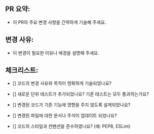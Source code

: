## PR 요약:

- 이 PR의 주요 변경 사항을 간략하게 기술해 주세요.

## 변경 사유:

- 이 변경이 필요한 이유나 배경을 설명해 주세요.

## 체크리스트:

- [] 코드의 변경 사유와 목적이 명확하게 기술되었나요?

- [] 새로운 단위 테스트가 추가되었나요? 기존 테스트는 모두 통과하는가요?

- [] 변경된 코드가 기존 기능에 영향을 주지 않도록 설계되었나요?

- [] 변경된 파일에 대한 문서나 주석이 업데이트 되었나요?

- [] 코드의 스타일과 컨벤션을 준수하였나요? (예: PEP8, ESLint)
